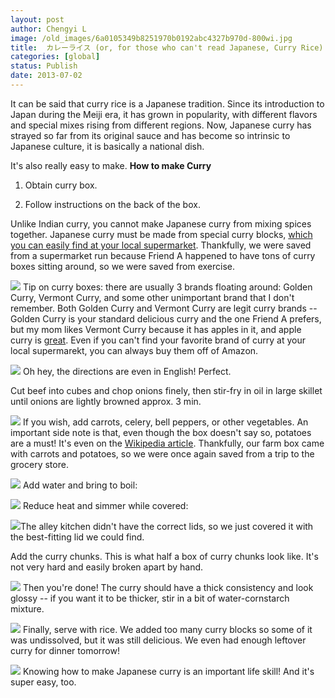 ```yaml
---
layout: post
author: Chengyi L
image: /old_images/6a0105349b8251970b0192abc4327b970d-800wi.jpg
title:  カレーライス (or, for those who can't read Japanese, Curry Rice)
categories: [global]
status: Publish
date: 2013-07-02
---
```


It can be said that curry rice is a Japanese tradition. Since its introduction to Japan during the Meiji era, it has grown in popularity, with different flavors and special mixes rising from different regions. Now, Japanese curry has strayed so far from its original sauce and has become so intrinsic to Japanese culture, it is basically a national dish.

It's also really easy to make. 
**How to make Curry**
1. Obtain curry box.

2. Follow instructions on the back of the box.

Unlike Indian curry, you cannot make Japanese curry from mixing spices together. Japanese curry must be made from special curry blocks, [which you can easily find at your local supermarket](https://itadakimasuanime.files.wordpress.com/2013/03/curry-mawaru-penguindrum-03-05.png). Thankfully, we were saved from a supermarket run because Friend A happened to have tons of curry boxes sitting around, so we were saved from exercise. 

![](/old_images/6a0105349b8251970b0192abba97d6970d.png)
Tip on curry boxes: there are usually 3 brands floating around: Golden Curry, Vermont Curry, and some other unimportant brand that I don't remember. Both Golden Curry and Vermont Curry are legit curry brands -- Golden Curry is your standard delicious curry and the one Friend A prefers, but my mom likes Vermont Curry because it has apples in it, and apple curry is [great](https://peterburd.files.wordpress.com/2011/07/penguindrum3-3.jpg). Even if you can't find your favorite brand of curry at your local supermarekt, you can always buy them off of Amazon.


![](/old_images/caltech_as_it_happens/6a0105349b8251970b01901e05478c970b.jpg)
Oh hey, the directions are even in English! Perfect.

Cut beef into cubes and chop onions finely, then stir-fry in oil in large skillet until onions are lightly browned approx. 3 min.


![](/old_images/caltech_as_it_happens/6a0105349b8251970b01901e05d544970b.jpg)
If you wish, add carrots, celery, bell peppers, or other vegetables. An important side note is that, even though the box doesn't say so, potatoes are a must! It's even on the [Wikipedia article](https://en.wikipedia.org/wiki/Japanese_curry). Thankfully, our farm box came with carrots and potatoes, so we were once again saved from a trip to the grocery store. 


![](/old_images/caltech_as_it_happens/6a0105349b8251970b01901e07724e970b.jpg)
Add water and bring to boil:

![](/old_images/6a0105349b8251970b019103fd6ddd970c-800wi.jpg)
Reduce heat and simmer while covered:

![](/old_images/6a0105349b8251970b019103fd6ed3970c-800wi.jpg)The alley kitchen didn't have the correct lids, so we just covered it with the best-fitting lid we could find. 

Add the curry chunks. This is what half a box of curry chunks look like. It's not very hard and easily broken apart by hand. 

![](/old_images/6a0105349b8251970b0192abc69e91970d-800wi.jpg)
 Then you're done! The curry should have a thick consistency and look glossy -- if you want it to be thicker, stir in a bit of water-cornstarch mixture. 

![](/old_images/6a0105349b8251970b01901e07829c970b-800wi.jpg)
Finally, serve with rice. We added too many curry blocks so some of it was undissolved, but it was still delicious. We even had enough leftover curry for dinner tomorrow! 

![](/old_images/6a0105349b8251970b0192abc6a585970d-800wi.jpg)
Knowing how to make Japanese curry is an important life skill! And it's super easy, too. 
